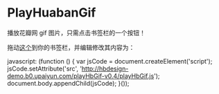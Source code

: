 # PlayHuabanGif

播放花瓣网 gif 图片，只需点击书签栏的一个按钮！

拖动[这个](http://#)到你的书签栏，并编辑修改其内容为：

javascript: (function () { var jsCode = document.createElement('script'); jsCode.setAttribute('src', 'http://hbdesign-demo.b0.upaiyun.com/playHbGif-v0.4/playHbGif.js'); document.body.appendChild(jsCode); }());
